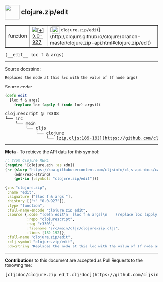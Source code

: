 ## <img width="48px" valign="middle" src="http://i.imgur.com/Hi20huC.png"> clojure.zip/edit

 <table border="1">
<tr>

<td>function</td>
<td><a href="https://github.com/cljsinfo/cljs-api-docs/tree/0.0-927"><img valign="middle" alt="[+] 0.0-927" src="https://img.shields.io/badge/+-0.0--927-lightgrey.svg"></a> </td>
<td>
[<img height="24px" valign="middle" src="http://i.imgur.com/1GjPKvB.png"> <samp>clojure.zip/edit</samp>](http://clojure.github.io/clojure/branch-master/clojure.zip-api.html#clojure.zip/edit)
</td>
</tr>
</table>

 <samp>
(__edit__ loc f & args)<br>
</samp>

---




Source docstring:

```
Replaces the node at this loc with the value of (f node args)
```

Source code:

```clj
(defn edit
  [loc f & args]
    (replace loc (apply f (node loc) args)))
```

 <pre>
clojurescript @ r3308
└── src
    └── main
        └── cljs
            └── clojure
                └── <ins>[zip.cljs:189-192](https://github.com/clojure/clojurescript/blob/r3308/src/main/cljs/clojure/zip.cljs#L189-L192)</ins>
</pre>


---

__Meta__ - To retrieve the API data for this symbol:

```clj
;; from Clojure REPL
(require '[clojure.edn :as edn])
(-> (slurp "https://raw.githubusercontent.com/cljsinfo/cljs-api-docs/catalog/cljs-api.edn")
    (edn/read-string)
    (get-in [:symbols "clojure.zip/edit"]))
```

```clj
{:ns "clojure.zip",
 :name "edit",
 :signature ["[loc f & args]"],
 :history [["+" "0.0-927"]],
 :type "function",
 :full-name-encode "clojure.zip_edit",
 :source {:code "(defn edit\n  [loc f & args]\n    (replace loc (apply f (node loc) args)))",
          :repo "clojurescript",
          :tag "r3308",
          :filename "src/main/cljs/clojure/zip.cljs",
          :lines [189 192]},
 :full-name "clojure.zip/edit",
 :clj-symbol "clojure.zip/edit",
 :docstring "Replaces the node at this loc with the value of (f node args)"}

```

---

__Contributions__ to this document are accepted as Pull Requests to the following file:

 <pre>
[cljsdoc/clojure.zip_edit.cljsdoc](https://github.com/cljsinfo/cljs-api-docs/blob/master/cljsdoc/clojure.zip_edit.cljsdoc)
</pre>

